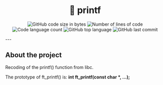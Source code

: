 <h1 align="center">
	📖 printf
</h1>

<p align="center">
	<img alt="GitHub code size in bytes" src="https://img.shields.io/github/languages/code-size/bperraud/get_next_line?color=lightblue" />
	<img alt="Number of lines of code" src="https://img.shields.io/tokei/lines/github/bperraud/get_next_line?color=critical" />
	<img alt="Code language count" src="https://img.shields.io/github/languages/count/bperraud/get_next_line?color=yellow" />
	<img alt="GitHub top language" src="https://img.shields.io/github/languages/top/bperraud/get_next_line?color=blue" />
	<img alt="GitHub last commit" src="https://img.shields.io/github/last-commit/bperraud/get_next_line?color=green" />
</p>
---

## About the project

Recoding of the printf() function from libc.

The prototype of ft_printf() is:
__int ft_printf(const char *, ...);__
